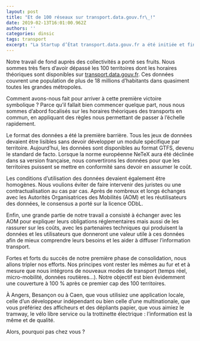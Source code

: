 ```yaml
---
layout: post
title: "Et de 100 réseaux sur transport.data.gouv.fr\_!"
date: 2019-02-13T16:01:00.962Z
authors: ''
categories: dinsic
tags: transport
excerpt: "La Startup d’État transport.data.gouv.fr a été initiée et financé par le Ministère chargé des Transports afin de devenir le Point d’accès national (PAN) des données transport en France. Initialement, il s’agissait de respecter une obligation européenne. Aujourd’hui, notre but est devenu plus ambitieux\_: nous souhaitons rendre l’offre transport omniprésente."
---
```

Notre travail de fond auprès des collectivités a porté ses fruits. Nous sommes très fiers d’avoir dépassé les 100 territoires dont les horaires théoriques sont disponibles sur [transport.data.gouv.fr](transport.data.gouv.fr). Ces données couvrent une population de plus de 18 millions d’habitants dans quasiment toutes les grandes métropoles.

Comment avons-nous fait pour arriver à cette première victoire symbolique ? Parce qu’il fallait bien commencer quelque part, nous nous sommes d’abord focalisés sur les horaires théoriques des transports en commun, en appliquant des règles nous permettant de passer à l’échelle rapidement.

Le format des données a été la première barrière. Tous les jeux de données devaient être lisibles sans devoir développer un module spécifique par territoire. Aujourd’hui, les données sont disponibles au format GTFS, devenu le standard de facto. Lorsque la norme européenne NeTeX aura été déclinée dans sa version française, nous convertirons les données pour que les territoires puissent se mettre en conformité sans devoir en assumer le coût.

Les conditions d’utilisation des données devaient également être homogènes. Nous voulions éviter de faire intervenir des juristes ou une contractualisation au cas par cas. Après de nombreux et longs échanges avec les Autorités Organisatrices des Mobilités (AOM) et les réutilisateurs des données, le consensus a porté sur la licence ODbL.

Enfin, une grande partie de notre travail a consisté à échanger avec les AOM pour expliquer leurs obligations réglementaires mais aussi de les rassurer sur les coûts, avec les partenaires techniques qui produisent la données et les utilisateurs que donneront une valeur utile à ces données afin de mieux comprendre leurs besoins et les aider à diffuser l’information transport.

Fortes et forts du succès de notre première phase de consolidation, nous allons tripler nos efforts. Nos principes vont rester les mêmes au fur et et à mesure que nous intégrons de nouveaux modes de transport (temps réel, micro-mobilité, données routières…). Notre objectif est bien évidemment une couverture à 100 % après ce premier cap des 100 territoires.

À Angers, Besançon ou à Caen, que vous utilisiez une application locale, celle d’un développeur indépendant ou bien celle d’une multinationale, que vous préfériez des afficheurs et des dépliants papier, que vous aimiez le tramway, le vélo libre service ou la trottinette électrique : l’information est la même et de qualité.

Alors, pourquoi pas chez vous ?
